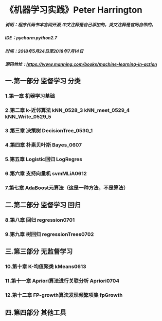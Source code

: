 
# 《机器学习实践》Peter Harrington
##### 说明：程序代码书本官网开源,中文注释是自己添加的，英文注释是官网自带的。
##### IDE：pycharm  python2.7
##### 时间：2018年5月24日至2018年7月14日<dr>
##### 源码地址：https://www.manning.com/books/machine-learning-in-action
  
## 一.第一部分 监督学习 分类
### 1.第一章 机器学习基础
### 2.第二章 k-近邻算法  kNN_0528_3 kNN_meet_0529_4 kNN_Write_0529_5
### 3.第三章 决策树  DecisionTree_0530_1
### 4.第四章 朴素贝叶斯 Bayes_0607
### 5.第五章 Logistic回归 LogRegres
### 6.第六章 支持向量机 svmMLiA0612
### 7.第七章 AdaBoost元算法（这是一种方法，不是算法）
## 二.第二部分 监督学习 回归
### 8.第八章 回归 regression0701
### 9.第九章 树回归 regressionTrees0702
## 三.第三部分 无监督学习
### 10.第十章 K-均值聚类 kMeans0613
### 11.第十一章 Apriori算法进行关联分析 Apriori0704
### 12.第十二章 FP-growth算法发现频繁项集 fpGrowth
## 四.第四部分 其他工具
